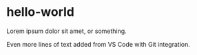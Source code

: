 # hello-world

Lorem ipsum dolor sit amet, or something.

Even more lines of text added from VS Code with Git integration.
